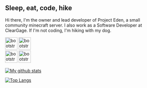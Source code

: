 ## Sleep, eat, code, hike

<p>
Hi there, I'm the owner and lead developer of Project Eden, a small community minecraft server. I also work as a Software Developer at ClearGage. If I'm not coding, I'm hiking with my dog.
  <div float="right">
    <span>
      <img src="https://devicons.github.io/devicon/devicon.git/icons/java/java-original.svg" alt="bootstrap" width="40" height="40" />
      <img src="https://devicons.github.io/devicon/devicon.git/icons/ubuntu/ubuntu-plain.svg" alt="bootstrap" width="40" height="40" />
    </span>
    <br/>
    <span>
      <img src="https://devicons.github.io/devicon/devicon.git/icons/git/git-original.svg" alt="bootstrap" width="40" height="40" />
      <img src="https://devicons.github.io/devicon/devicon.git/icons/mysql/mysql-original.svg" alt="bootstrap" width="40" height="40" />
    </span>
  </div>
</p>

<!--
<p align="left">
  <img src="https://devicons.github.io/devicon/devicon.git/icons/java/java-original.svg" alt="bootstrap" width="40" height="40" />
  <img src="https://devicons.github.io/devicon/devicon.git/icons/ubuntu/ubuntu-plain.svg" alt="bootstrap" width="40" height="40" />
  <img src="https://devicons.github.io/devicon/devicon.git/icons/html5/html5-original.svg" alt="bootstrap" width="40" height="40" />
  <img src="https://devicons.github.io/devicon/devicon.git/icons/javascript/javascript-original.svg" alt="bootstrap" width="40" height="40" />
  <img src="https://devicons.github.io/devicon/devicon.git/icons/docker/docker-original.svg" alt="bootstrap" width="40" height="40" />
  <img src="https://devicons.github.io/devicon/devicon.git/icons/mysql/mysql-original.svg" alt="bootstrap" width="40" height="40" />
  <img src="https://devicons.github.io/devicon/devicon.git/icons/mongodb/mongodb-original.svg" alt="bootstrap" width="40" height="40" />
  <img src="https://devicons.github.io/devicon/devicon.git/icons/nginx/nginx-original.svg" alt="bootstrap" width="40" height="40" />
  <img src="https://devicons.github.io/devicon/devicon.git/icons/git/git-original.svg" alt="bootstrap" width="40" height="40" />
  <img src="https://devicons.github.io/devicon/devicon.git/icons/jetbrains/jetbrains-original.svg" alt="bootstrap" width="40" height="40" />
  <img src="https://devicons.github.io/devicon/devicon.git/icons/vim/vim-original.svg" alt="bootstrap" width="40" height="40" />
</p>
-->

[![My github stats](https://github-readme-stats.vercel.app/api?username=Pugabyte&show_icons=true&theme=radical&custom_title=Pugabyte's%20Github%20Stats&bg_color=0D1117&text_color=aaaaaa&title_color=915bf5&hide_border=true&disable_animations=true)](https://github.com/anuraghazra/github-readme-stats)

[![Top Langs](https://github-readme-stats.vercel.app/api/top-langs/?username=pugabyte&layout=compact&bg_color=0D1117&text_color=aaaaaa&title_color=915bf5&hide_border=true)](https://github.com/anuraghazra/github-readme-stats)
